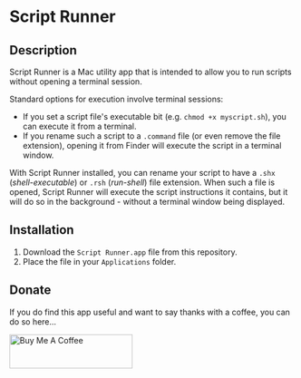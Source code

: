 # Script Runner

## Description
Script Runner is a Mac utility app that is intended to allow you to run scripts without opening a terminal session.

Standard options for execution involve terminal sessions:

- If you set a script file's executable bit (e.g. `chmod +x myscript.sh`), you can execute it from a terminal.
- If you rename such a script to a `.command` file (or even remove the file extension), opening it from Finder will execute the script in a terminal window.

With Script Runner installed, you can rename your script to have a `.shx` (*shell-executable*) or `.rsh` (*run-shell*) file extension. When such a file is opened, Script Runner will execute the script instructions it contains, but it will do so in the background - without a terminal window being displayed.


## Installation
1. Download the `Script Runner.app` file from this repository.
2. Place the file in your `Applications` folder.


## Donate
If you do find this app useful and want to say thanks with a coffee, you can do so here...

<a href="https://www.buymeacoffee.com/sylumer" target="_blank"><img src="https://cdn.buymeacoffee.com/buttons/v2/default-yellow.png" alt="Buy Me A Coffee" style="height: 60px !important;width: 217px !important;" ></a>